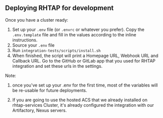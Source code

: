 ## Deploying RHTAP for development

Once you have a cluster ready:

1. Set up your `.env` file (or `.envrc` or whatever you prefer). Copy the `.env.template` file and fill in the values according to the inline instructions.
2. Source your `.env` file
3. Run `integration-tests/scripts/install.sh`
4. When finished, the script will print a Homepage URL, Webhook URL and Callback URL. Go to the GitHub or GitLab app that you used for RHTAP integration and set these urls in the settings.

Note: 
1. once you've set up your .env for the first time, most of the variables will be re-usable for future deployments.

2. If you are going to use the hosted ACS that we already installed on rhtap-services Cluster, it's already configured the integration with our Artifactory, Nexus servers. 